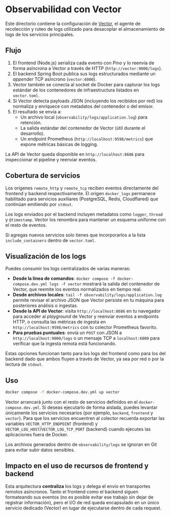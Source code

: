 # Observabilidad con Vector

Este directorio contiene la configuración de [Vector](https://vector.dev/), el agente de recolección y ruteo de logs
utilizado para desacoplar el almacenamiento de logs de los servicios principales.

## Flujo

1. El frontend (Node.js) serializa cada evento con Pino y lo reenvía de forma asíncrona a Vector a través de HTTP (`http://vector:9000/logs`).
2. El backend Spring Boot publica sus logs estructurados mediante un _appender_ TCP asíncrono (`vector:6000`).
3. Vector también se conecta al socket de Docker para capturar los logs estándar de los contenedores de infraestructura listados en `vector.toml`.
4. Si Vector detecta payloads JSON (incluyendo los recibidos por red) los normaliza y enriquece con metadatos del contenedor o del emisor.
5. El resultado se envía a:
   - Un archivo local (`observability/logs/application.log`) para retención.
   - La salida estándar del contenedor de Vector (útil durante el desarrollo).
   - Un endpoint Prometheus (`http://localhost:9598/metrics`) que expone métricas básicas de logging.

La API de Vector queda disponible en `http://localhost:8686` para inspeccionar el pipeline y reenviar eventos.

## Cobertura de servicios

Los orígenes `remote_http` y `remote_tcp` reciben eventos directamente del frontend y backend respectivamente. El origen
`docker_logs` permanece habilitado para servicios auxiliares (PostgreSQL, Redis, Cloudflared) que continúan emitiendo por `stdout`.

Los logs enviados por el backend incluyen metadatos como `logger`, `thread` y `@timestamp`. Vector los renombra para
mantener un esquema uniforme con el resto de eventos.

Si agregas nuevos servicios solo tienes que incorporarlos a la lista `include_containers` dentro de `vector.toml`.

## Visualización de los logs

Puedes consumir los logs centralizados de varias maneras:

- **Desde la línea de comandos**: `docker compose -f docker-compose.dev.yml logs -f vector` mostrará la salida del
  contenedor de Vector, que reemite los eventos normalizados en tiempo real.
- **Desde archivos locales**: `tail -f observability/logs/application.log` permite revisar el archivo JSON que Vector
  persiste en tu máquina para posteriores análisis o ingestas.
- **Desde la API de Vector**: visita `http://localhost:8686` en tu navegador para acceder al _playground_ de Vector y
  reenviar eventos a endpoints HTTP, o consulta las métricas de ingesta en `http://localhost:9598/metrics` con tu
  colector Prometheus favorito.
- **Para pruebas puntuales**: envía un `POST` con JSON a `http://localhost:9000/logs` o un mensaje TCP a
  `localhost:6000` para verificar que la ingesta remota está funcionando.

Estas opciones funcionan tanto para los logs del frontend como para los del backend dado que ambos fluyen a través de
Vector, ya sea por red o por la lectura de `stdout`.

## Uso

```bash
docker compose -f docker-compose.dev.yml up vector
```

Vector arrancará junto con el resto de servicios definidos en el `docker-compose.dev.yml`. Si deseas ejecutarlo de
forma aislada, puedes levantar únicamente los servicios necesarios (por ejemplo, `backend`, `frontend` y `vector`). Para
que los servicios encuentren al colector recuerda exportar las variables `VECTOR_HTTP_ENDPOINT` (frontend) y
`VECTOR_LOG_HOST`/`VECTOR_LOG_TCP_PORT` (backend) cuando ejecutes las aplicaciones fuera de Docker.

Los archivos generados dentro de `observability/logs` se ignoran en Git para evitar subir datos sensibles.

## Impacto en el uso de recursos de frontend y backend

Esta arquitectura **centraliza** los logs y delega el envío en transportes remotos asíncronos. Tanto el frontend como el
backend siguen formateando sus eventos (no es posible evitar ese trabajo sin dejar de registrar información), pero el
I/O de red queda encapsulado en un único servicio dedicado (Vector) en lugar de ejecutarse dentro de cada request.
